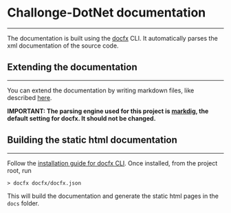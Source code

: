 ﻿# Challonge-DotNet documentation
***
The documentation is built using the [docfx](https://dotnet.github.io/docfx/) CLI.
It automatically parses the xml documentation of the source code.

## Extending the documentation
***
You can extend the documentation by writing markdown files, like described 
[here](https://dotnet.github.io/docfx/spec/docfx_flavored_markdown.html?tabs=tabid-1%2Ctabid-a).

**IMPORTANT: The parsing engine used for this project is [markdig](https://github.com/lunet-io/markdig),
the default setting for docfx. It should not be changed.**

## Building the static html documentation
***
Follow the [installation guide for docfx CLI](https://dotnet.github.io/docfx/tutorial/docfx_getting_started.html#2-use-docfx-as-a-command-line-tool).
Once installed, from the project root, run 
```
> docfx docfx/docfx.json
```
This will build the documentation and generate the static html pages in the `docs` folder.